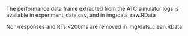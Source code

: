 
The performance data frame extracted from the ATC simulator logs
 is available in experiment_data.csv, and in img/dats_raw.RData

Non-responses and RTs <200ms are removed in 
                 img/dats_clean.RData